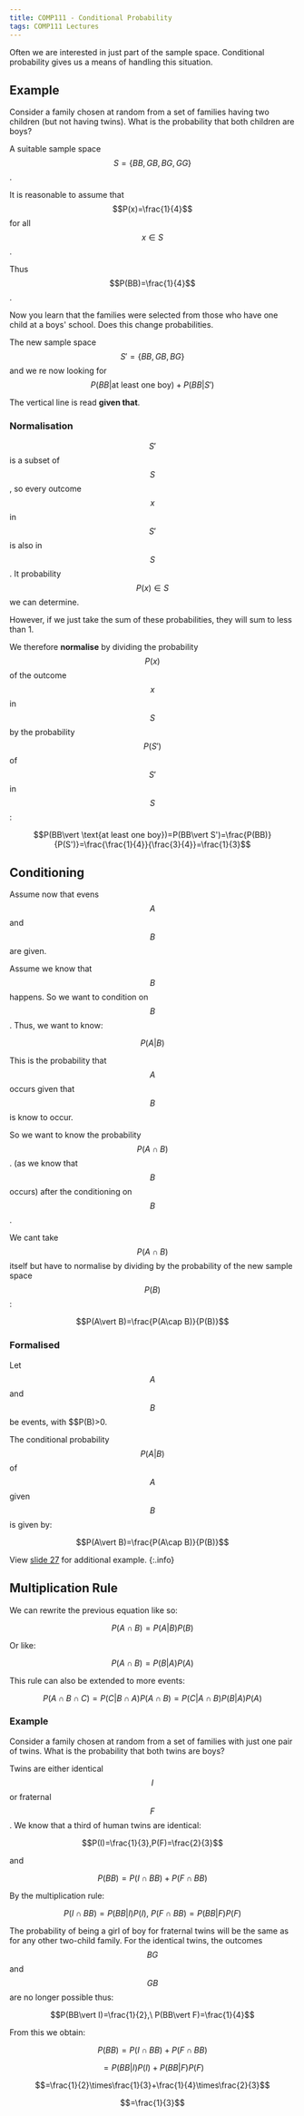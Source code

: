 ```yaml
---
title: COMP111 - Conditional Probability
tags: COMP111 Lectures
---
```

Often we are interested in just part of the sample space. Conditional probability gives us a means of handling this situation.

## Example
Consider a family chosen at random from a set of families having two children (but not having twins). What is the probability that both children are boys?

A suitable sample space $$S=\{BB,GB,BG,GG\}$$.

It is reasonable to assume that $$P(x)=\frac{1}{4}$$ for all $$x\in S$$.

Thus $$P(BB)=\frac{1}{4}$$.

Now you learn that the families were selected from those who have one child at a boys' school. Does this change probabilities.

The new sample space $$S'=\{BB,GB,BG\}$$ and we re now looking for $$P(BB\vert \text{at least one boy})+P(BB\vert S')$$

The vertical line is read **given that**.

### Normalisation
$$S'$$ is a subset of $$S$$, so every outcome $$x$$ in $$S'$$ is also in $$S$$. It probability $$P(x)\in S$$ we can determine.

However, if we just take the sum of these probabilities, they will sum to less than 1. 

We therefore **normalise** by dividing the probability $$P(x)$$ of the outcome $$x$$ in $$S$$ by the probability $$P(S')$$ of $$S'$$ in $$S$$:

$$P(BB\vert \text{at least one boy})=P(BB\vert S')=\frac{P(BB)}{P(S')}=\frac{\frac{1}{4}}{\frac{3}{4}}=\frac{1}{3}$$

## Conditioning
Assume now that evens $$A$$ and $$B$$ are given.

Assume we know that $$B$$ happens. So we want to condition on $$B$$. Thus, we want to know:

$$P(A\vert B)$$

This is the probability that $$A$$ occurs given that $$B$$ is know to occur.

So we want to know the probability $$P(A\cap B)$$. (as we know that $$B$$ occurs) after the conditioning on $$B$$.

We cant take $$P(A\cap B)$$ itself but have to normalise by dividing by the probability of the new sample space $$P(B)$$:

$$P(A\vert B)=\frac{P(A\cap B)}{P(B)}$$

### Formalised
Let $$A$$ and $$B$$ be events, with $$P(B)>0.

The conditional probability $$P(A\vert B)$$ of $$A$$ given $$B$$ is given by: 

$$P(A\vert B)=\frac{P(A\cap B)}{P(B)}$$

View [slide 27]({{site.baseurl}}/assets/COMP111/Lectures/2020-11-19.pdf) for additional example.
{:.info}

## Multiplication Rule
We can rewrite the previous equation like so:

$$P(A\cap B)=P(A\vert B)P(B)$$

Or like:

$$P(A\cap B)=P(B\vert A)P(A)$$

This rule can also be extended to more events:

$$P(A\cap B\cap C)=P(C\vert B\cap A)P(A\cap B)=P(C\vert A\cap B)P(B\vert A)P(A)$$

### Example
Consider a family chosen at random from a set of families with just one pair of twins. What is the probability that both twins are boys?

Twins  are either identical $$I$$ or fraternal $$F$$. We know that a third of human twins are identical:

$$P(I)=\frac{1}{3},P(F)=\frac{2}{3}$$

and 

$$P(BB)=P(I\cap BB) + P(F\cap BB)$$

By the multiplication rule:

$$P(I\cap BB)= P(BB\vert I)P(I),\ P(F\cap BB) = P(BB\vert F)P(F)$$

The probability of being a girl of boy for fraternal twins will be the same as for any other two-child family. For the identical twins, the outcomes $$BG$$ and $$GB$$ are no longer possible thus:

$$P(BB\vert I)=\frac{1}{2},\ P(BB\vert F)=\frac{1}{4}$$

From this we obtain:

$$P(BB)=P(I\cap BB) + P(F\cap BB)$$

$$=P(BB\vert I)P(I)+ P(BB\vert F)P(F)$$

$$=\frac{1}{2}\times\frac{1}{3}+\frac{1}{4}\times\frac{2}{3}$$

$$=\frac{1}{3}$$
